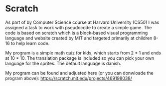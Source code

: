 # Scratch

As part of by Computer Science course at Harvard University (CS50) I was assigned a task to work with pseudocode to create a simple game. The code is based on scratch which is a block-based visual programming language and website created by MIT and targeted primarily at children 8-16 to help learn code.

My program is a simple math quiz for kids, which starts from 2 * 1 and ends at 10 * 10. The translation package is included so you can pick your own language for the sprites. The default language is danish.

My program can be found and adjusted here (or you can donwloade the program above): https://scratch.mit.edu/projects/469198038/
